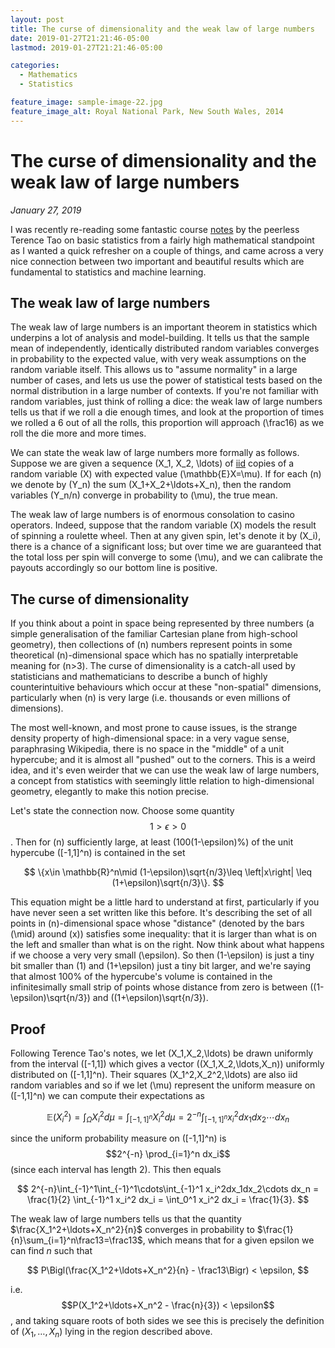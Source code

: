 ```yaml
---
layout: post
title: The curse of dimensionality and the weak law of large numbers
date: 2019-01-27T21:21:46-05:00
lastmod: 2019-01-27T21:21:46-05:00

categories:
  - Mathematics
  - Statistics

feature_image: sample-image-22.jpg
feature_image_alt: Royal National Park, New South Wales, 2014
---
```


# The curse of dimensionality and the weak law of large numbers

*January 27, 2019*

I was recently re-reading some fantastic course [notes](https://terrytao.wordpress.com/2015/10/23/275a-notes-3-the-weak-and-strong-law-of-large-numbers/) by the peerless Terence Tao on basic statistics from a fairly high mathematical standpoint as I wanted a quick refresher on a couple of things, and came across a very nice connection between two important and beautiful results which are fundamental to statistics and machine learning.

## The weak law of large numbers

The weak law of large numbers is an important theorem in statistics which underpins a lot of analysis and model-building. It tells us that the sample mean of independently, identically distributed random variables converges in probability to the expected value, with very weak assumptions on the random variable itself. This allows us to "assume normality" in a large number of cases, and lets us use the power of statistical tests based on the normal distribution in a large number of contexts. If you're not familiar with random variables, just think of rolling a dice: the weak law of large numbers tells us that if we roll a die enough times, and look at the proportion of times we rolled a 6 out of all the rolls, this proportion will approach \(\frac16\) as we roll the die more and more times. 

We can state the weak law of large numbers more formally as follows. Suppose we are given a sequence \(X_1, X_2, \ldots\) of [iid](https://en.wikipedia.org/wiki/Independent_and_identically_distributed_random_variables) copies of a random variable \(X\) with expected value \(\mathbb{E}X=\mu\). If for each \(n\) we denote by \(Y_n\) the sum \(X_1+X_2+\ldots+X_n\), then the random variables \(Y_n/n\) converge in probability to \(\mu\), the true mean. 

The weak law of large numbers is of enormous consolation to casino operators. Indeed, suppose that the random variable \(X\) models the result of spinning a roulette wheel. Then at any given spin, let's denote it by \(X_i\), there is a chance of a significant loss; but over time we are guaranteed that the total loss per spin will converge to some \(\mu\), and we can calibrate the payouts accordingly so our bottom line is positive.

## The curse of dimensionality

If you think about a point in space being represented by three numbers (a simple generalisation of the familiar Cartesian plane from high-school geometry), then collections of \(n\) numbers represent points in some theoretical \(n\)-dimensional space which has no spatially interpretable meaning for \(n>3\). The curse of dimensionality is a catch-all used by statisticians and mathematicians to describe a bunch of highly counterintuitive behaviours which occur at these "non-spatial" dimensions, particularly when \(n\) is very large (i.e. thousands or even millions of dimensions). 

The most well-known, and most prone to cause issues, is the strange density property of high-dimensional space: in a very vague sense, paraphrasing Wikipedia, there is no space in the "middle" of a unit hypercube; and it is almost all "pushed" out to the corners. This is a weird idea, and it's even weirder that we can use the weak law of large numbers, a concept from statistics with seemingly little relation to high-dimensional geometry, elegantly to make this notion precise.

Let's state the connection now. Choose some quantity $$1 > \epsilon > 0$$. Then for \(n\) sufficiently large, at least \(100(1-\epsilon)\%\) of the unit hypercube \([-1,1]^n\) is contained in the set 

$$
\{x\in \mathbb{R}^n\mid (1-\epsilon)\sqrt{n/3}\leq \left|x\right| \leq (1+\epsilon)\sqrt{n/3}\}.
$$

This equation might be a little hard to understand at first, particularly if you have never seen a set written like this before. It's describing the set of all points in \(n\)-dimensional space whose "distance" (denoted by the bars \(\mid\) around \(x\)) satisfies some inequality: that it is larger than what is on the left and smaller than what is on the right. Now think about what happens if we choose a very very small \(\epsilon\). So then \(1-\epsilon\) is just a tiny bit smaller than \(1\) and \(1+\epsilon\) just a tiny bit larger, and we're saying that almost 100% of the hypercube's volume is contained in the infinitesimally small strip of points whose distance from zero is between \((1-\epsilon)\sqrt{n/3}\) and \((1+\epsilon)\sqrt{n/3}\). 

## Proof

Following Terence Tao's notes, we let \(X_1,X_2,\ldots\) be drawn uniformly from the interval \([-1,1]\) which gives 
a vector \((X_1,X_2,\ldots,X_n)\) uniformly distributed on \([-1,1]^n\).
Their squares \(X_1^2,X_2^2,\ldots\) are also iid random variables and so if we let \(\mu\) represent 
the uniform measure on \([-1,1]^n\) we can compute their expectations as

$$
\mathbb{E}(X_i^2) = \int_{\Omega}X_i^2d\mu = \int_{[-1,1]^n}X_i^2d\mu = 2^{-n}\int_{[-1,1]^n}x_i^2dx_1dx_2\cdots dx_n
$$

since the uniform probability measure on \([-1,1]^n\) is $$2^{-n} \prod_{i=1}^n dx_i$$
 (since each interval has length 2). This then equals
 
$$
2^{-n}\int_{-1}^1\int_{-1}^1\cdots\int_{-1}^1 x_i^2dx_1dx_2\cdots dx_n = \frac{1}{2} \int_{-1}^1 x_i^2 dx_i = \int_0^1 x_i^2 dx_i = \frac{1}{3}. 
$$ 

The weak law of large numbers tells us that the quantity $\frac{X_1^2+\ldots+X_n^2}{n}$ converges in probability to $\frac{1}{n}\sum_{i=1}^n\frac13=\frac13$, which means that for a given epsilon we can find $n$ such that

$$
P\Bigl(\frac{X_1^2+\ldots+X_n^2}{n} - \frac13\Bigr) < \epsilon,
$$

i.e. $$P(X_1^2+\ldots+X_n^2 - \frac{n}{3}) < \epsilon$$, and taking square roots of both sides we see this is precisely the definition
of $(X_1,\ldots,X_n)$ lying in the region described above. 
